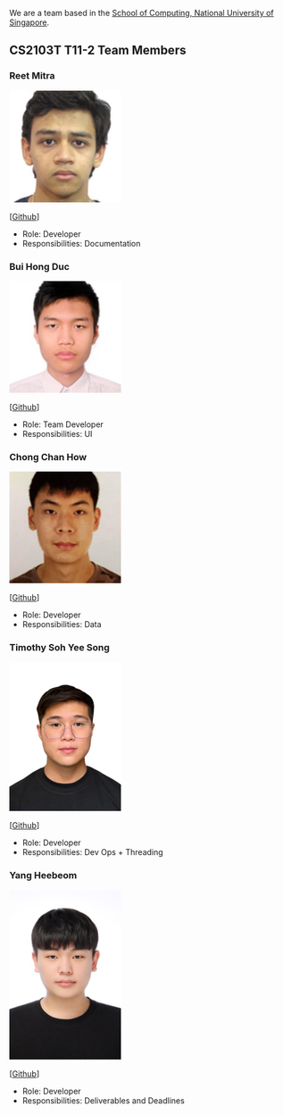 ---
---

We are a team based in the [School of Computing, National University of Singapore](http://www.comp.nus.edu.sg).

## CS2103T T11-2 Team Members

### Reet Mitra

<img src="images/reetmitra.png" width="200px">

[[Github](https://github.com/reetmitra)]

* Role: Developer
* Responsibilities: Documentation

### Bui Hong Duc

<img src="images/e0735389.png" width="200px">

[[Github](https://github.com/E0735389)]

* Role: Team Developer
* Responsibilities: UI

### Chong Chan How

<img src="images/chillinrage.png" width="200px">

[[Github](https://github.com/ChillinRage)]

* Role: Developer
* Responsibilities: Data

### Timothy Soh Yee Song

<img src="images/largecrowd.png" width="200px">

[[Github](https://github.com/LargeCrowd)]

* Role: Developer
* Responsibilities: Dev Ops + Threading

### Yang Heebeom

<img src="images/hibeom0929.png" width="200px">

[[Github](https://github.com/Hibeom0929)]

* Role: Developer
* Responsibilities: Deliverables and Deadlines 
